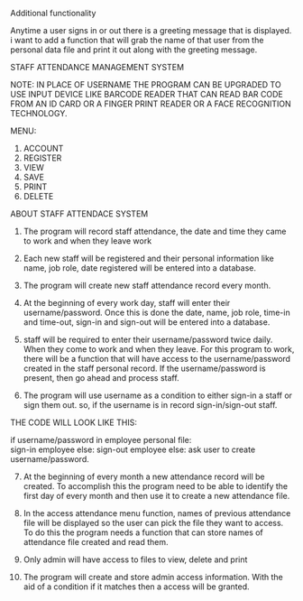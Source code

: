 Additional functionality

Anytime a user signs in or out there is a greeting message that is displayed. i want to add a function that will grab the name of that user from the personal data file and print it out along with the greeting message.



STAFF ATTENDANCE MANAGEMENT SYSTEM

NOTE: IN PLACE OF USERNAME THE PROGRAM CAN BE UPGRADED TO USE INPUT DEVICE LIKE BARCODE READER 
THAT CAN READ BAR CODE FROM AN ID CARD OR A FINGER PRINT READER OR A FACE RECOGNITION TECHNOLOGY.

MENU:
1. ACCOUNT 
2. REGISTER
3. VIEW
4. SAVE
5. PRINT
6. DELETE

ABOUT STAFF ATTENDACE SYSTEM

1. The program will record staff attendance, the date and time they came to work and when they 
leave work

2. Each new staff will be registered and their personal information like name, job role, date
registered will be entered into a database.

3. The program will create new staff attendance record every month.

4. At the beginning of every work day, staff will enter their username/password. Once this is done 
the  date, name, job role, time-in and time-out, sign-in and sign-out will be entered into a database.

5. staff will be required to enter their username/password twice daily. When they come to work and 
when they leave. For this program to work, there will be a function that will have access to the 
username/password created in the staff personal record. If the username/password is present, 
then go ahead and process staff.  

6. The program will use username as a condition to either sign-in a staff or sign them out. so, if 
the username is in record sign-in/sign-out staff. 

THE CODE WILL LOOK LIKE THIS:

if username/password in employee personal file:         
            sign-in employee
        else:
            sign-out employee
else:
    ask user to create username/password.
    
            
7. At the beginning of every month a new attendance record will be created. To accomplish this 
the program need to be able to identify the first day of every month and then use it to create a
new attendance file.

8. In the access attendance menu function, names of previous attendance file will be displayed so 
the user can pick the file they want to access. To do this the program needs a function that can 
store names of attendance file created and read them.

9. Only admin will have access to files to view, delete and print

10. The program will create and store admin access information. With the aid of a condition if it 
matches then a access will be granted.



